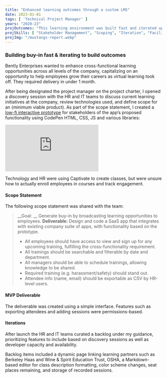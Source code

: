 ```yaml
---
title: "Enhanced learning outcomes through a custom LMS"
date: 2023-01-01
tags: [ 'Technical Project Manager' ]
years: "2020-23"
projOutcomes: "This learning environment was built fast and iterated upon to help drive performance objectives and build cross-functional culture."
projSkills: [ "Stakeholder Management", "Scoping", "Iteration", "Facilitation", "Scheduling", "Software Development Life Cycle", "Backlog Refinement" ]
projImg: "/mustangs-report.webp"
---
```


### Building buy-in fast & iterating to build outcomes

Bently Enterprises wanted to enhance cross-functional learning opportunities across all levels of the company, capitalizing on an opportunity to help employees grow their careers as virtual learning took off. They required delivery in under 1 month. 

After being designated the project manager on the project charter, I opened a discovery session with the HR and IT teams to discuss current learning initiatives at the company, review technologies used, and define scope for an  (minimum viable product). As part of the scope statement, I created a [low-fi interactive prototype](https://codepen.io/doughahn/live/WNGeRVJ/c39f3ee728cb159b86a01723c0b7ebfd) for stakeholders of the app’s proposed functionality using CodePen HTML, CSS, JS and various libraries:


<iframe class="codepen-embed" scrolling="no" title="Rapid Prototype" src="https://codepen.io/doughahn/embed/KKNGZpv/e82fd1e3e22e5917ebc3f8312b37806d?default-tab=result" frameborder="no" loading="lazy" allowtransparency="true" allowfullscreen="true">
  See the Pen <a href="https://codepen.io/doughahn/pen/KKNGZpv/e82fd1e3e22e5917ebc3f8312b37806d">
  Untitled</a> by Doug Hahn (<a href="https://codepen.io/doughahn">@doughahn</a>)
  on <a href="https://codepen.io">CodePen</a>.
</iframe>

Technology and HR were using Captivate to create classes, but were unsure how to actually enroll employees in courses and track engagement.

#### Scope Statement

The following scope statement was shared with the team: 

> __Goal: __  Generate buy-in by broadcasting learning opportunities to employees. 
> __Deliverable:__ Design and code a SaaS app that integrates with existing company suite of apps, with functionality based on the prototype.
> - All employees should have access to view and sign up for any upcoming training, fulfilling the cross-functionality requirement. 
> - All trainings should be searchable and filterable by date and department.
> - All managers should be able to schedule trainings, allowing knowledge to be shared.  
> - Required training (e.g. harassment/safety) should stand out. 
> - Attendee info (name, email) should be exportable as CSV by HR-level users.

#### MVP Deliverable

The deliverable was created using a simple interface. Features such as exporting attendees and adding sessions were permissions-based.

#### Iterations

After launch the HR and IT teams curated a backlog under my guidance, prioritizing features to include based on discovery sessions as well as developer capacity and availability. 

Backlog items included a dynamic page linking learning partners such as Berkeley Haas and Wine & Spirit Education Trust, OSHA, a Markdown-based editor for class description formatting, color scheme changes, seat places remaining, and storage of recorded sessions. 